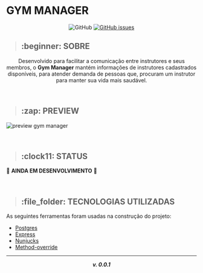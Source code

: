 

**<h1> GYM MANAGER </h1>**

<p align="center">
<img alt="GitHub" src="https://img.shields.io/github/license/Rellyso/gym-manager?color=7159c1">
<a href="https://github.com/Rellyso/gym-manager/issues"><img alt="GitHub issues" src="https://img.shields.io/github/issues/Rellyso/gym-manager?color=7159c1"></a>
</p>

> <h2>:beginner: SOBRE</h2>

<p align="center">
Desenvolvido para facilitar a comunicação entre instrutores e seus membros, o <b>Gym Manager</b> mantém informações de instrutores cadastrados disponíveis, para atender demanda de pessoas que, procuram um instrutor para manter sua vida mais saudável.
</p>

<br>


> <h2>:zap: PREVIEW</h2>

![preview gym manager](https://ik.imagekit.io/rellyson/GYM_MANAGER/gym_kvYx9PC-y.gif)


<br>

> <h2>:clock11: STATUS</h2>

:construction: **AINDA EM DESENVOLVIMENTO** :construction:  

<br>

> <h2>:file_folder: TECNOLOGIAS UTILIZADAS</h2>

As seguintes ferramentas foram usadas na construção do projeto:

- [Postgres](https://www.postgresql.org/)
- [Express](https://expressjs.com/pt-br/)
- [Nunjucks](https://mozilla.github.io/nunjucks/)
- [Method-override](https://www.npmjs.com/package/method-override)

----------

 ***<p align="center">v. 0.0.1</p>***


